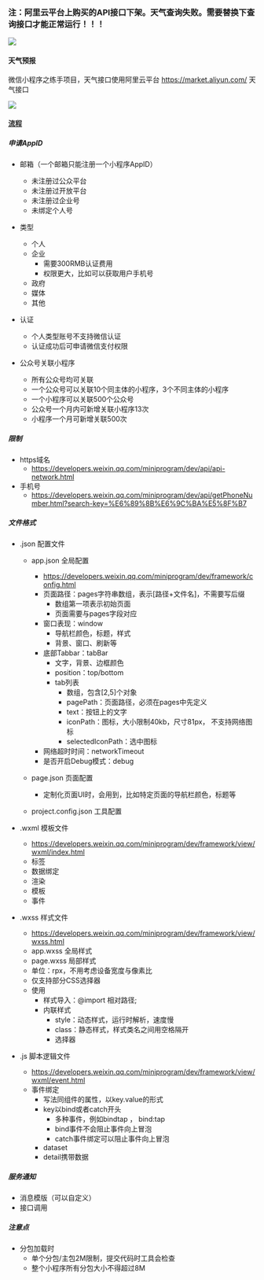 
### 注：阿里云平台上购买的API接口下架。天气查询失败。需要替换下查询接口才能正常运行！！！


![](https://github.com/liangtongdev/WxWeather/blob/master/propaganda.png)

####  天气预报

微信小程序之练手项目，天气接口使用阿里云平台 https://market.aliyun.com/ 天气接口

![](https://github.com/liangtongdev/WxWeather/blob/master/screenshot.png)

#### [流程](https://developers.weixin.qq.com/miniprogram/dev/framework/structure.html)


##### 申请AppID

 + 邮箱（一个邮箱只能注册一个小程序AppID）
    + 未注册过公众平台
    + 未注册过开放平台
    + 未注册过企业号
    + 未绑定个人号

 + 类型
    + 个人
    + 企业
      + 需要300RMB认证费用
      + 权限更大，比如可以获取用户手机号
    + 政府
    + 媒体
    + 其他

 + 认证
    + 个人类型账号不支持微信认证
    + 认证成功后可申请微信支付权限

 + 公众号关联小程序
    + 所有公众号均可关联
    + 一个公众号可以关联10个同主体的小程序，3个不同主体的小程序
    + 一个小程序可以关联500个公众号
    + 公众号一个月内可新增关联小程序13次
    + 小程序一个月可新增关联500次

##### 限制

 + https域名
    + https://developers.weixin.qq.com/miniprogram/dev/api/api-network.html
 + 手机号
    + https://developers.weixin.qq.com/miniprogram/dev/api/getPhoneNumber.html?search-key=%E6%89%8B%E6%9C%BA%E5%8F%B7


##### 文件格式

 + .json 配置文件
    + app.json 全局配置
      + https://developers.weixin.qq.com/miniprogram/dev/framework/config.html
      + 页面路径：pages字符串数组，表示[路径+文件名]，不需要写后缀
        + 数组第一项表示初始页面
        + 页面需要与pages字段对应
      + 窗口表现：window
        + 导航栏颜色，标题，样式
        + 背景、窗口、刷新等
      + 底部Tabbar：tabBar
        + 文字，背景、边框颜色
        + position：top/bottom
        + tab列表
          + 数组，包含[2,5]个对象
          + pagePath：页面路径，必须在pages中先定义
          + text：按钮上的文字
          + iconPath：图标，大小限制40kb，尺寸81px， 不支持网络图标
          + selectedIconPath：选中图标
      + 网络超时时间：networkTimeout
      + 是否开启Debug模式：debug

    + page.json 页面配置
      + 定制化页面UI时，会用到，比如特定页面的导航栏颜色，标题等

    + project.config.json 工具配置

 + .wxml 模板文件
    + https://developers.weixin.qq.com/miniprogram/dev/framework/view/wxml/index.html
    + 标签
    + 数据绑定
    + 渲染
    + 模板
    + 事件

 + .wxss 样式文件
    + https://developers.weixin.qq.com/miniprogram/dev/framework/view/wxss.html
    + app.wxss 全局样式
    + page.wxss 局部样式
    + 单位：rpx，不用考虑设备宽度与像素比
    + 仅支持部分CSS选择器
    + 使用
      + 样式导入：@import 相对路径;
      + 内联样式
          + style：动态样式，运行时解析，速度慢
          + class：静态样式，样式类名之间用空格隔开
          + 选择器


 + .js 脚本逻辑文件
    + https://developers.weixin.qq.com/miniprogram/dev/framework/view/wxml/event.html
    + 事件绑定
      + 写法同组件的属性，以key.value的形式
      + key以bind或者catch开头
          + 多种事件，例如bindtap ， bind:tap
          + bind事件不会阻止事件向上冒泡
          + catch事件绑定可以阻止事件向上冒泡
      + dataset
      + detail携带数据


##### 服务通知

 + 消息模版（可以自定义）
 + 接口调用

##### 注意点
 + 分包加载时
    + 单个分包/主包2M限制，提交代码时工具会检查
    + 整个小程序所有分包大小不得超过8M

